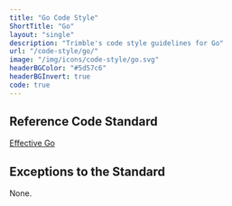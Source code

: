 ```yaml
---
title: "Go Code Style"
ShortTitle: "Go"
layout: "single"
description: "Trimble's code style guidelines for Go"
url: "/code-style/go/"
image: "/img/icons/code-style/go.svg"
headerBGColor: "#5d57c6"
headerBGInvert: true
code: true
---
```


## Reference Code Standard

[Effective Go](https://golang.org/doc/effective_go.html)


## Exceptions to the Standard

None.
